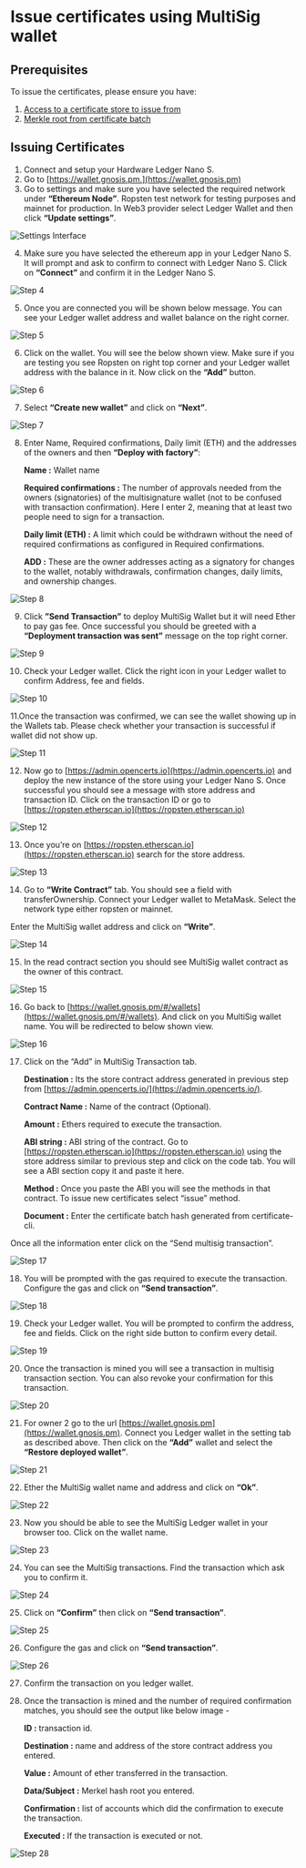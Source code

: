 # Issue certificates using MultiSig wallet

## Prerequisites

To issue the certificates, please ensure you have:

1. [Access to a certificate store to issue from](./deploying_store.md)
2. [Merkle root from certificate batch](./batching_certificates.md)

## Issuing Certificates

1. Connect and setup your Hardware Ledger Nano S.
2. Go to [https://wallet.gnosis.pm.](https://wallet.gnosis.pm)
3. Go to settings and make sure you have selected the required network under **“Ethereum Node”**. Ropsten test network for testing purposes and mainnet for production. In Web3 provider select Ledger Wallet and then click **“Update settings”**.


![Settings Interface](./assets/issuing-multisig-certificates/img_1.png)


4. Make sure you have selected the ethereum app in your Ledger Nano S. It will prompt and ask to confirm to connect with Ledger Nano S. Click on **“Connect”** and confirm it in the Ledger Nano S. 


![Step 4](./assets/issuing-multisig-certificates/img_2.png)


5. Once you are connected you will be shown below message. You can see your Ledger wallet address and wallet balance on the right corner.


![Step 5](./assets/issuing-multisig-certificates/img_3.png)


6. Click on the wallet. You will see the below shown view. Make sure if you are testing you see Ropsten on right top corner and your Ledger wallet address with the balance in it. Now click on the **“Add”** button.


![Step 6](./assets/issuing-multisig-certificates/img_4.png)


7. Select **“Create new wallet”** and click on **“Next”**.


![Step 7](./assets/issuing-multisig-certificates/img_5.png)


8. Enter Name, Required confirmations, Daily limit (ETH) and the addresses of the owners and then **“Deploy with factory”**:

    **Name :** Wallet name

    **Required confirmations :** The number of approvals needed from the owners (signatories) of the multisignature wallet (not to be confused with transaction confirmation). Here I enter 2, meaning that at least two people need to sign for a transaction.

    **Daily limit (ETH) :** A limit which could be withdrawn without the need of required confirmations as configured in Required confirmations.

    **ADD :** These are the owner addresses acting as a signatory for changes to the wallet, notably withdrawals, confirmation changes, daily limits, and ownership changes.


![Step 8](./assets/issuing-multisig-certificates/img_6.png)


9. Click **”Send Transaction”** to deploy MultiSig Wallet but it will need Ether to pay gas fee. Once successful you should be greeted with a **“Deployment transaction was sent”** message on the top right corner.


![Step 9](./assets/issuing-multisig-certificates/img_7.png)


10. Check your Ledger wallet. Click the right icon in your Ledger wallet to confirm Address, fee and fields. 


![Step 10](./assets/issuing-multisig-certificates/img_8.png)


11.Once the transaction was confirmed, we can see the wallet showing up in the Wallets tab. Please check whether your transaction is successful if wallet did not show up.


![Step 11](./assets/issuing-multisig-certificates/img_9.png)


12. Now go to [https://admin.opencerts.io](https://admin.opencerts.io) and deploy the new instance of the store using your Ledger Nano S.
Once successful you should see a message with store address and transaction ID. Click on the transaction ID or go to [https://ropsten.etherscan.io](https://ropsten.etherscan.io)


![Step 12](./assets/issuing-multisig-certificates/img_10.png)
  

13. Once you’re on [https://ropsten.etherscan.io](https://ropsten.etherscan.io) search for the store address. 


![Step 13](./assets/issuing-multisig-certificates/img_11.png)


14. Go to **“Write Contract”** tab. You should see a field with transferOwnership. Connect your Ledger wallet to MetaMask. Select the network type either ropsten or mainnet.

Enter the MultiSig wallet address and click on **“Write”**.


![Step 14](./assets/issuing-multisig-certificates/img_12.png)


15. In the read contract section you should see MultiSig wallet contract as the owner of this contract.


![Step 15](./assets/issuing-multisig-certificates/img_13.png)


16. Go back to [https://wallet.gnosis.pm/#/wallets](https://wallet.gnosis.pm/#/wallets). And click on you MultiSig wallet name. You will be redirected to below shown view.


![Step 16](./assets/issuing-multisig-certificates/img_14.png)


17. Click on the “Add” in MultiSig Transaction tab. 

    **Destination :** Its the store contract address generated in previous step from [https://admin.opencerts.io/](https://admin.opencerts.io/).

    **Contract Name :** Name of the contract (Optional).

    **Amount :** Ethers required to execute the transaction.

    **ABI string :** ABI string of the contract. Go to [https://ropsten.etherscan.io](https://ropsten.etherscan.io) using the store address similar to previous step and click on the code tab. You will see a ABI section copy it and paste it here. 

    **Method :** Once you paste the ABI you will see the methods in that contract. To issue new certificates select “issue” method.

    **Document :** Enter the certificate batch hash generated from certificate-cli.

Once all the information enter click on the “Send multisig transaction”.

![Step 17](./assets/issuing-multisig-certificates/img_15.png)

18. You will be prompted with the gas required to execute the transaction. Configure the gas and click on **“Send transaction”**.

![Step 18](./assets/issuing-multisig-certificates/img_16.png)

19. Check your Ledger wallet. You will be prompted to confirm the address, fee and fields. Click on the right side button to confirm every detail.

![Step 19](./assets/issuing-multisig-certificates/img_17.png)

20. Once the transaction is mined you will see a transaction in multisig transaction section. You can also revoke your confirmation for this transaction.

![Step 20](./assets/issuing-multisig-certificates/img_18.png)

21. For owner 2 go to the url [https://wallet.gnosis.pm](https://wallet.gnosis.pm). Connect you Ledger wallet in the setting tab as described above. Then click on the **“Add”** wallet and select the **“Restore deployed wallet”**.

![Step 21](./assets/issuing-multisig-certificates/img_19.png)

22. Ether the MultiSig wallet name and address and click on **“Ok”**.

![Step 22](./assets/issuing-multisig-certificates/img_20.png)

23. Now you should be able to see the MultiSig Ledger wallet in your browser too. Click on the wallet name.

![Step 23](./assets/issuing-multisig-certificates/img_21.png)

24. You can see the MultiSig transactions. Find the transaction which ask you to confirm it.


![Step 24](./assets/issuing-multisig-certificates/img_22.png)


25. Click on **“Confirm”** then click on **“Send transaction”**.


![Step 25](./assets/issuing-multisig-certificates/img_23.png)


26. Configure the gas and click on **“Send transaction”**.


![Step 26](./assets/issuing-multisig-certificates/img_24.png)


27. Confirm the transaction on you ledger wallet. 


28. Once the transaction is mined and the number of required confirmation matches, you should see the output like below image -

    **ID :** transaction id.

    **Destination :** name and address of the store contract address you entered.

    **Value :** Amount of ether transferred in the transaction.

    **Data/Subject :** Merkel hash root you entered.

    **Confirmation :** list of accounts which did the confirmation to execute the transaction.

    **Executed :** If the transaction is executed or not.


![Step 28](./assets/issuing-multisig-certificates/img_25.png)
